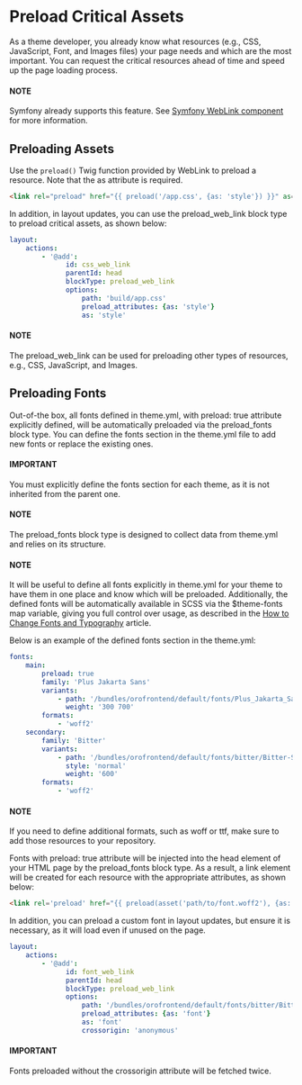 <a id="frontend-preload-critical-assets"></a>

# Preload Critical Assets

As a theme developer, you already know what resources (e.g., CSS, JavaScript, Font, and Images files) your page needs and
which are the most important. You can request the critical resources ahead of time and speed up the page loading process.

#### NOTE
Symfony already supports this feature. See <a href="https://symfony.com/doc/current/web_link.html#how-does-it-work" target="_blank">Symfony WebLink component</a> for more information.

## Preloading Assets

Use the `preload()` Twig function provided by WebLink to preload a resource. Note that the as attribute is required.

```html
<link rel="preload" href="{{ preload('/app.css', {as: 'style'}) }}" as="style">
```

In addition, in layout updates, you can use the preload_web_link block type to preload critical assets, as shown below:

```yaml
layout:
    actions:
        - '@add':
              id: css_web_link
              parentId: head
              blockType: preload_web_link
              options:
                  path: 'build/app.css'
                  preload_attributes: {as: 'style'}
                  as: 'style'
```

#### NOTE
The preload_web_link can be used for preloading other types of resources, e.g., CSS, JavaScript, and Images.

## Preloading Fonts

Out-of-the box, all fonts defined in theme.yml, with preload: true attribute explicitly defined, will be automatically preloaded via the preload_fonts block type.
You can define the fonts section in the theme.yml file to add new fonts or replace the existing ones.

#### IMPORTANT
You must explicitly define the fonts section for each theme, as it is not inherited from the parent one.

#### NOTE
The preload_fonts block type is designed to collect data from theme.yml and relies on its structure.

#### NOTE
It will be useful to define all fonts explicitly in theme.yml for your theme to have them in one place and know which will be preloaded.
Additionally, the defined fonts will be automatically available in SCSS via the $theme-fonts map variable,
giving you full control over usage, as described in the [How to Change Fonts and Typography](how-to/how-to-change-fonts.md#dev-doc-frontend-storefront-css-fonts) article.

Below is an example of the defined fonts section in the theme.yml:

```yaml
fonts:
    main:
        preload: true
        family: 'Plus Jakarta Sans'
        variants:
            - path: '/bundles/orofrontend/default/fonts/Plus_Jakarta_Sans/PlusJakartaSans-variable'
              weight: '300 700'
        formats:
            - 'woff2'
    secondary:
        family: 'Bitter'
        variants:
            - path: '/bundles/orofrontend/default/fonts/bitter/Bitter-SemiBold'
              style: 'normal'
              weight: '600'
        formats:
            - 'woff2'
```

#### NOTE
If you need to define additional formats, such as woff or ttf, make sure to add those resources to your repository.

Fonts with preload: true attribute will be injected into the head element of your HTML page by the preload_fonts block type.
As a result, a link element will be created for each resource with the appropriate attributes, as shown below:

```html
<link rel='preload' href="{{ preload(asset('path/to/font.woff2'), {as: 'font'}) }}" crossorigin='anonymous' as='font'/>
```

In addition, you can preload a custom font in layout updates, but ensure it is necessary, as it will load even if unused on the page.

```yaml
layout:
    actions:
        - '@add':
              id: font_web_link
              parentId: head
              blockType: preload_web_link
              options:
                  path: '/bundles/orofrontend/default/fonts/bitter/Bitter-SemiBold.woff2'
                  preload_attributes: {as: 'font'}
                  as: 'font'
                  crossorigin: 'anonymous'
```

#### IMPORTANT
Fonts preloaded without the crossorigin attribute will be fetched twice.

<!-- Frontend -->
